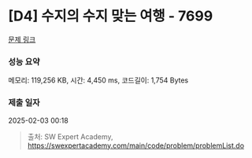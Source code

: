 # [D4] 수지의 수지 맞는 여행 - 7699 

[문제 링크](https://swexpertacademy.com/main/code/problem/problemDetail.do?contestProbId=AWqUzj0arpkDFARG) 

### 성능 요약

메모리: 119,256 KB, 시간: 4,450 ms, 코드길이: 1,754 Bytes

### 제출 일자

2025-02-03 00:18



> 출처: SW Expert Academy, https://swexpertacademy.com/main/code/problem/problemList.do